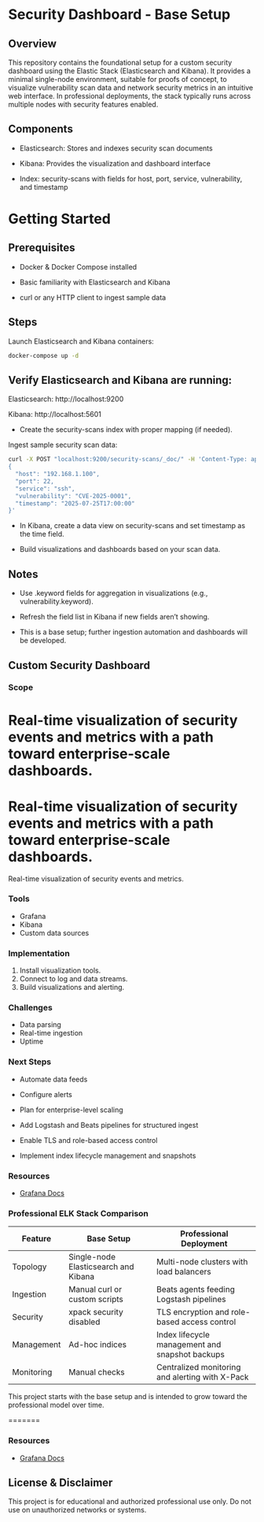 # Security Dashboard - Base Setup
## Overview
This repository contains the foundational setup for a custom security dashboard using the Elastic Stack (Elasticsearch and Kibana). It provides a minimal single-node environment, suitable for proofs of concept, to visualize vulnerability scan data and network security metrics in an intuitive web interface. In professional deployments, the stack typically runs across multiple nodes with security features enabled.

## Components
- Elasticsearch: Stores and indexes security scan documents

- Kibana: Provides the visualization and dashboard interface

- Index: security-scans with fields for host, port, service, vulnerability, and timestamp

# Getting Started
## Prerequisites
- Docker & Docker Compose installed

- Basic familiarity with Elasticsearch and Kibana

- curl or any HTTP client to ingest sample data

## Steps
Launch Elasticsearch and Kibana containers:

```bash
docker-compose up -d
```
## Verify Elasticsearch and Kibana are running:

Elasticsearch: http://localhost:9200

Kibana: http://localhost:5601

- Create the security-scans index with proper mapping (if needed).

Ingest sample security scan data:

```bash
curl -X POST "localhost:9200/security-scans/_doc/" -H 'Content-Type: application/json' -d'
{
  "host": "192.168.1.100",
  "port": 22,
  "service": "ssh",
  "vulnerability": "CVE-2025-0001",
  "timestamp": "2025-07-25T17:00:00"
}'
```
- In Kibana, create a data view on security-scans and set timestamp as the time field.

- Build visualizations and dashboards based on your scan data.

## Notes
- Use .keyword fields for aggregation in visualizations (e.g., vulnerability.keyword).

- Refresh the field list in Kibana if new fields aren’t showing.

- This is a base setup; further ingestion automation and dashboards will be developed.

## Custom Security Dashboard

### Scope

Real-time visualization of security events and metrics with a path toward enterprise-scale dashboards.
=======

Real-time visualization of security events and metrics with a path toward enterprise-scale dashboards.
=======
Real-time visualization of security events and metrics.


### Tools
- Grafana
- Kibana
- Custom data sources

### Implementation
1. Install visualization tools.
2. Connect to log and data streams.
3. Build visualizations and alerting.

### Challenges
- Data parsing
- Real-time ingestion
- Uptime

### Next Steps
- Automate data feeds
- Configure alerts
- Plan for enterprise-level scaling

- Add Logstash and Beats pipelines for structured ingest
- Enable TLS and role-based access control
- Implement index lifecycle management and snapshots

### Resources
- [Grafana Docs](https://grafana.com/docs/)

### Professional ELK Stack Comparison

| Feature | Base Setup | Professional Deployment |
|--------|------------|-------------------------|
| Topology | Single-node Elasticsearch and Kibana | Multi-node clusters with load balancers |
| Ingestion | Manual curl or custom scripts | Beats agents feeding Logstash pipelines |
| Security | xpack security disabled | TLS encryption and role-based access control |
| Management | Ad-hoc indices | Index lifecycle management and snapshot backups |
| Monitoring | Manual checks | Centralized monitoring and alerting with X-Pack |

This project starts with the base setup and is intended to grow toward the professional model over time.

=======
### Resources
- [Grafana Docs](https://grafana.com/docs/)

## License & Disclaimer
This project is for educational and authorized professional use only. Do not use on unauthorized networks or systems.

